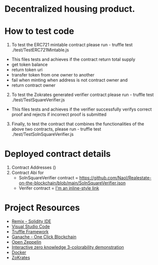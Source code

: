 # Decentralized housing product. 


# How to test code

1. To test the ERC721 mintable contract please run - truffle test ./test/TestERC721Mintable.js
 - This files tests and achieves if the contract return total supply
 -  get token balance
 -  return token uri
 -  transfer token from one owner to another
 -  fail when minting when address is not contract owner and 
 -  return contract owner
2. To test the Zokrates generated verifier contract please run - truffle test ./test/TestSquareVerifier.js
 - This files tests and achieves if the verifier successfully verifys correct proof and rejects if incorrect proof is submitted
3. Finally, to test the contract that combines the functionalities of the above two contracts, please run - truffle test ./test/TestSolnSquareVerifier.js


# Deployed contract details

1. Contract Addresses ()
2. Contract Abi for 
     - SolnSquareVerifier contract = https://github.com/Naol/Realestate-on-the-blockchain/blob/main/SolnSquareVerifier.json
     - Verifer contract = [I'm an inline-style link](https://www.somewebsite.com)




# Project Resources

* [Remix - Solidity IDE](https://remix.ethereum.org/)
* [Visual Studio Code](https://code.visualstudio.com/)
* [Truffle Framework](https://truffleframework.com/)
* [Ganache - One Click Blockchain](https://truffleframework.com/ganache)
* [Open Zeppelin ](https://openzeppelin.org/)
* [Interactive zero knowledge 3-colorability demonstration](http://web.mit.edu/~ezyang/Public/graph/svg.html)
* [Docker](https://docs.docker.com/install/)
* [ZoKrates](https://github.com/Zokrates/ZoKrates)
